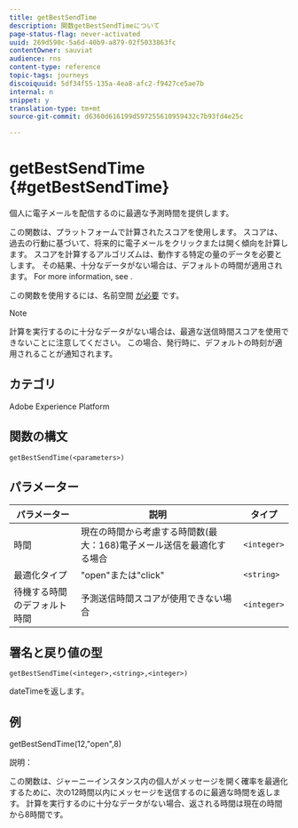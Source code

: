 ```yaml
---
title: getBestSendTime
description: 関数getBestSendTimeについて
page-status-flag: never-activated
uuid: 269d590c-5a6d-40b9-a879-02f5033863fc
contentOwner: sauviat
audience: rns
content-type: reference
topic-tags: journeys
discoiquuid: 5df34f55-135a-4ea8-afc2-f9427ce5ae7b
internal: n
snippet: y
translation-type: tm+mt
source-git-commit: d6360d616199d597255610959432c7b93fd4e25c

---
```



# getBestSendTime {#getBestSendTime}

個人に電子メールを配信するのに最適な予測時間を提供します。

この関数は、プラットフォームで計算されたスコアを使用します。 スコアは、過去の行動に基づいて、将来的に電子メールをクリックまたは開く傾向を計算します。 スコアを計算するアルゴリズムは、動作する特定の量のデータを必要とします。 その結果、十分なデータがない場合は、デフォルトの時間が適用されます。 For more information, see [](../building-journeys/wait-activity.md).

この関数を使用するには、名前空間 [が必要](../event/selecting-the-namespace.md) です。

>[!NOTE]
>
>計算を実行するのに十分なデータがない場合は、最適な送信時間スコアを使用できないことに注意してください。 この場合、発行時に、デフォルトの時刻が適用されることが通知されます。

## カテゴリ

Adobe Experience Platform

## 関数の構文

`getBestSendTime(<parameters>)`

## パラメーター

| パラメーター | 説明 | タイプ |
|--- |--- |--- |
| 時間 | 現在の時間から考慮する時間数(最大：168)電子メール送信を最適化する場合 | `<integer>` |
| 最適化タイプ | &quot;open&quot;または&quot;click&quot; | `<string>` |
| 待機する時間のデフォルト時間 | 予測送信時間スコアが使用できない場合 | `<integer>` |

## 署名と戻り値の型

`getBestSendTime(<integer>,<string>,<integer>)`

dateTimeを返します。

## 例

getBestSendTime(12,&quot;open&quot;,8)

説明：

この関数は、ジャーニーインスタンス内の個人がメッセージを開く確率を最適化するために、次の12時間以内にメッセージを送信するのに最適な時間を返します。 計算を実行するのに十分なデータがない場合、返される時間は現在の時間から8時間です。

